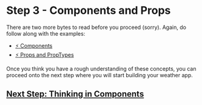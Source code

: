 # Step 3 - Components and Props

There are two more bytes to read before you proceed (sorry). Again, do follow along with the examples:

* [:zap: Components](../bytes/react/components.md)
* [:zap: Props and PropTypes](../bytes/react/props-and-proptypes.md)

Once you think you have a rough understanding of these concepts, you can proceed onto the next step where you will start building your weather app.

## [Next Step: Thinking in Components](step-4.md)
